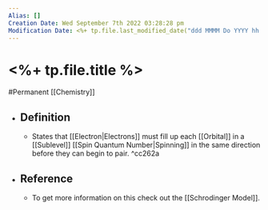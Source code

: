 ```yaml
---
Alias: []
Creation Date: Wed September 7th 2022 03:28:28 pm 
Modification Date: <%+ tp.file.last_modified_date("ddd MMMM Do YYYY hh:mm:ss a") %>
---
```

# <%+ tp.file.title %>
#Permanent [[Chemistry]]

- ## Definition
	- States that [[Electron|Electrons]] must fill up each [[Orbital]] in a [[Sublevel]] [[Spin Quantum Number|Spinning]] in the same direction before they can begin to pair. ^cc262a
- ## Reference
	- To get more information on this check out the [[Schrodinger Model]].